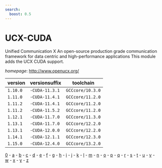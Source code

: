 ```yaml
---
search:
  boost: 0.5
---
```

# UCX-CUDA

Unified Communication X An open-source production grade communication framework for data centric and high-performance applications  This module adds the UCX CUDA support.

*homepage*: <http://www.openucx.org/>

version | versionsuffix | toolchain
--------|---------------|----------
``1.10.0`` | ``-CUDA-11.3.1`` | ``GCCcore/10.3.0``
``1.11.0`` | ``-CUDA-11.4.1`` | ``GCCcore/11.2.0``
``1.11.2`` | ``-CUDA-11.4.1`` | ``GCCcore/11.2.0``
``1.11.2`` | ``-CUDA-11.5.2`` | ``GCCcore/11.2.0``
``1.12.1`` | ``-CUDA-11.7.0`` | ``GCCcore/11.3.0``
``1.13.1`` | ``-CUDA-11.7.0`` | ``GCCcore/12.2.0``
``1.13.1`` | ``-CUDA-12.0.0`` | ``GCCcore/12.2.0``
``1.14.1`` | ``-CUDA-12.1.1`` | ``GCCcore/12.3.0``
``1.15.0`` | ``-CUDA-12.4.0`` | ``GCCcore/13.2.0``

[0](../0/index.md) - [a](../a/index.md) - [b](../b/index.md) - [c](../c/index.md) - [d](../d/index.md) - [e](../e/index.md) - [f](../f/index.md) - [g](../g/index.md) - [h](../h/index.md) - [i](../i/index.md) - [j](../j/index.md) - [k](../k/index.md) - [l](../l/index.md) - [m](../m/index.md) - [n](../n/index.md) - [o](../o/index.md) - [p](../p/index.md) - [q](../q/index.md) - [r](../r/index.md) - [s](../s/index.md) - [t](../t/index.md) - [u](../u/index.md) - [v](../v/index.md) - [w](../w/index.md) - [x](../x/index.md) - [y](../y/index.md) - [z](../z/index.md)


